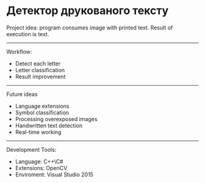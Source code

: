 # Детектор друкованого тексту
Project idea: program consumes image with printed text. Result of execution is text.
<hr>
<p>Workflow: 
  <ul>
    <li> Detect each letter
    <li> Letter classification
    <li> Result improvement
  </ul>
</p>
<hr>
<p>Future ideas
  <ul>
    <li>Language extensions
    <li>Symbol classification
    <li>Processing overexposed images
    <li>Handwritten text detection
    <li>Real-time working
  </ul>
</p>
<hr>
<p>Development Tools:
  <ul>
    <li>Language: C++\C#
    <li>Extensions: OpenCV
    <li>Enviroment: Visual Studio 2015
   <ul>
 </p>
